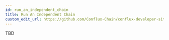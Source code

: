 ```yaml
---
id: run_an_independent_chain
title: Run An Independent Chain
custom_edit_url: https://github.com/Conflux-Chain/conflux-developer-site/blob/master/docs/placeholder/en/run_an_independent_chain.md
---
```

TBD